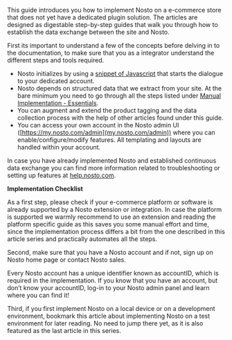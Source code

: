 This guide introduces you how to implement Nosto on a e-commerce store that does not yet have a dedicated plugin solution. The articles are designed as digestable step-by-step guides that walk you through how to establish the data exchange between the site and Nosto.

First its important to understand a few of the concepts before delving in to the documentation, to make sure that you as a integrator understand the different steps and tools required. 

* Nosto initializes by using a [snippet of Javascript](Add-Nosto-script.md) that starts the dialogue to your dedicated account. 
* Nosto depends on structured data that we extract from your site. At the bare minimum you need to go through all the steps listed under [Manual Implementation - Essentials](Manual-implementation.md).
* You can augment and extend the product tagging and the data collection process with the help of other articles found under this guide. 
* You can access your own account in the Nosto admin UI ([https://my.nosto.com/admin](my.nosto.com/admin)) where you can enable/configure/modify features. All templating and layouts are handled within your account.

In case you have already implemented Nosto and established continuous data exchange you can find more information related to troubleshooting or setting up features at [help.nosto.com](https://help.nosto.com/). 

**Implementation Checklist**

As a first step, please check if your e-commerce platform or software is already supported by a Nosto extension or integration. In case the platform is supported we warmly recommend to use an extension and reading the platform specific guide as this saves you some manual effort and time, since the implementation process differs a bit from the one described in this article series and practically automates all the steps.

Second, make sure that you have a Nosto account and if not, sign up on Nosto home page or contact Nosto sales.

Every Nosto account has a unique identifier known as accountID, which is required in the implementation. If you know that you have an account, but don’t know your accountID, log-in to your Nosto admin panel and learn where you can find it!

Third, if you first implement Nosto on a local device or on a development environment, bookmark this article about implementing Nosto on a test environment for later reading. No need to jump there yet, as it is also featured as the last article in this series.